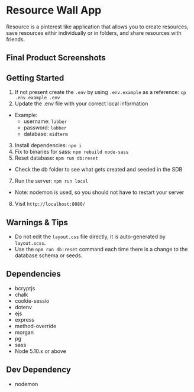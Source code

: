 # Resource Wall App

Resource is a pinterest like application that allows you to create resources, save resources eithir individually or in folders, and share resources with friends. 

## Final Product Screenshots

## Getting Started
1. If not present create the `.env` by using `.env.example` as a reference: `cp .env.example .env`
2. Update the .env file with your correct local information
  - Example:
    - username: `labber` 
    - password: `labber` 
    - database: `midterm`
3. Install dependencies: `npm i`
4. Fix to binaries for sass: `npm rebuild node-sass`
5. Reset database: `npm run db:reset`
  - Check the db folder to see what gets created and seeded in the SDB
7. Run the server: `npm run local`
  - Note: nodemon is used, so you should not have to restart your server
8. Visit `http://localhost:8080/`

## Warnings & Tips

- Do not edit the `layout.css` file directly, it is auto-generated by `layout.scss`.
- Use the `npm run db:reset` command each time there is a change to the database schema or seeds. 

## Dependencies
- bcryptjs
- chalk
- cookie-sessio
- dotenv
- ejs
- express
- method-override
- morgan
- pg
- sass
- Node 5.10.x or above

## Dev Dependency
- nodemon
